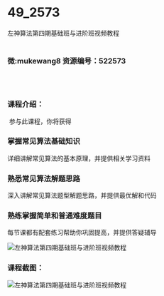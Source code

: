 # 49_2573
左神算法第四期基础班与进阶班视频教程
<br/></br>
<h3>微:mukewang8 资源编号：522573</h3>
<br/></br>
<h3>课程介绍：</h3>
<div class="para">
<p>&nbsp;参与此课程，你将获得</p>
<div class="signUp-color-wrap">
<div class="gain-mod">
<div class="gain-mod-info">
<h3>掌握常见算法基础知识</h3>
<p>详细讲解常见算法的基本原理，并提供相关学习资料</p>
</div>
<div class="gain-mod-info">
<h3>熟悉常见算法解题思路</h3>
<p>深入讲解常见算法题型解题思路，并提供最优解和代码</p>
</div>
<div class="gain-mod-info">
<h3>熟练掌握简单和普通难度题目</h3>
<p>每节课都有配套练习帮助你巩固提高，并提供答疑辅导</p>
</div>
</div>
</div>
<p><img src="https://www.ko996.com/wp-content/uploads/img/2018/05/2-47.png" alt="左神算法第四期基础班与进阶班视频教程"></p>
</div>
<div class="info-desc">
<h3>课程截图：</h3>
<p><img src="https://www.ko996.com/wp-content/uploads/img/2018/05/3-52.png" alt="左神算法第四期基础班与进阶班视频教程"></p>


			
</div>
